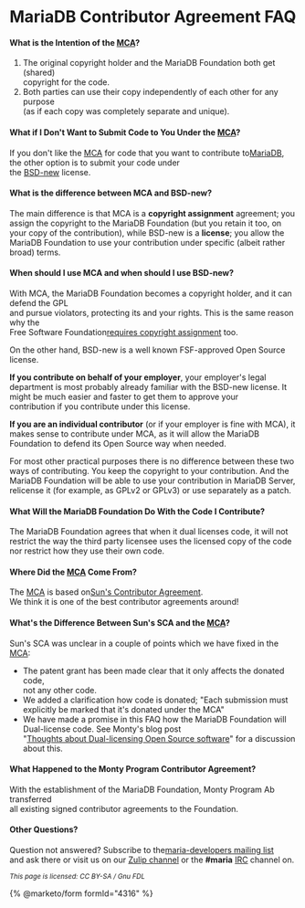 # MariaDB Contributor Agreement FAQ

#### What is the Intention of the [MCA](mca.md)?

1. The original copyright holder and the MariaDB Foundation both get (shared)\
   copyright for the code.
2. Both parties can use their copy independently of each other for any purpose\
   (as if each copy was completely separate and unique).

#### What if I Don't Want to Submit Code to You Under the [MCA](mca.md)?

If you don't like the [MCA](mca.md) for code that you want to contribute to[MariaDB](https://mariadb.org), the other option is to submit your code under\
the [BSD-new](https://en.wikipedia.org/wiki/BSD_licenses) license.

#### What is the difference between MCA and BSD-new?

The main difference is that MCA is a **copyright assignment** agreement; you assign the copyright to the MariaDB Foundation (but you retain it too, on your copy of the contribution), while BSD-new is a **license**; you allow the MariaDB Foundation to use your contribution under specific (albeit rather broad) terms.

#### When should I use MCA and when should I use BSD-new?

With MCA, the MariaDB Foundation becomes a copyright holder, and it can defend the GPL\
and pursue violators, protecting its and your rights. This is the same reason why the\
Free Software Foundation[requires copyright assignment](https://www.gnu.org/licenses/why-assign.html) too.

On the other hand, BSD-new is a well known FSF-approved Open Source license.

**If you contribute on behalf of your employer**, your employer's legal department is most probably already familiar with the BSD-new license. It might be much easier and faster to get them to approve your\
contribution if you contribute under this license.

**If you are an individual contributor** (or if your employer is fine with MCA), it makes sense to contribute under MCA, as it will allow the MariaDB Foundation to defend its Open Source way when needed.

For most other practical purposes there is no difference between these two ways of contributing. You keep the copyright to your contribution. And the MariaDB Foundation will be able to use your contribution in MariaDB Server, relicense it (for example, as GPLv2 or GPLv3) or use separately as a patch.

#### What Will the MariaDB Foundation Do With the Code I Contribute?

The MariaDB Foundation agrees that when it dual licenses code, it will not\
restrict the way the third party licensee uses the licensed copy of the code\
nor restrict how they use their own code.

#### Where Did the [MCA](mca.md) Come From?

The [MCA](mca.md) is based on[Sun's Contributor Agreement](https://www.netbeans.org/about/legal/ca.html).\
We think it is one of the best contributor agreements around!

#### What's the Difference Between Sun's SCA and the [MCA](mca.md)?

Sun's SCA was unclear in a couple of points which we have fixed in the [MCA](mca.md):

* The patent grant has been made clear that it only affects the donated code,\
  not any other code.
* We added a clarification how code is donated; "Each submission must\
  explicitly be marked that it's donated under the MCA"
* We have made a promise in this FAQ how the MariaDB Foundation will\
  Dual-license code. See Monty's blog post\
  "[Thoughts about Dual-licensing Open Source software](https://monty-says.blogspot.com/2009/08/thoughts-about-dual-licensing-open.html)" for a discussion about this.

#### What Happened to the Monty Program Contributor Agreement?

With the establishment of the MariaDB Foundation, Monty Program Ab transferred\
all existing signed contributor agreements to the Foundation.

#### Other Questions?

Question not answered? Subscribe to the[maria-developers mailing list](https://launchpad.net/~maria-developers)\
and ask there or visit us on our [Zulip channel](https://mariadb.zulipchat.com) or the **#maria** [IRC](https://github.com/mariadb-corporation/docs-server/blob/test/en/irc/README.md) channel on.

<sub>_This page is licensed: CC BY-SA / Gnu FDL_</sub>

{% @marketo/form formId="4316" %}
